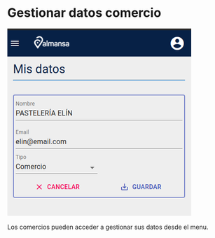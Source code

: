 # Gestionar datos comercio

![Alt text](../images/misdatoscomercio.png)

Los comercios pueden acceder a gestionar sus datos desde el menu.